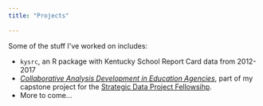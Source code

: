 ```yaml
---
title: "Projects"
  
---
```

  
  
Some of the stuff I've worked on includes:

- `kysrc`, an R package with Kentucky School Report Card data from 2012-2017
- [*Collaborative Analysis Development in Education Agencies*](https://alspur-capstone.netlify.com), part of my capstone project for the [Strategic Data Project Fellowsihp](http://sdp.cepr.harvard.edu).
- More to come...
